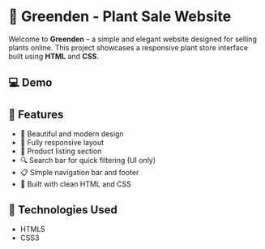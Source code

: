 # 🌿 Greenden - Plant Sale Website

Welcome to **Greenden** – a simple and elegant website designed for selling plants online. This project showcases a responsive plant store interface built using **HTML** and **CSS**.

## 💻 Demo

>

## 🚀 Features

- 🌱 Beautiful and modern design
- 📱 Fully responsive layout
- 🛒 Product listing section
- 🔍 Search bar for quick filtering (UI only)
- 📋 Simple navigation bar and footer
- 💚 Built with clean HTML and CSS

## 🧰 Technologies Used

- HTML5
- CSS3
